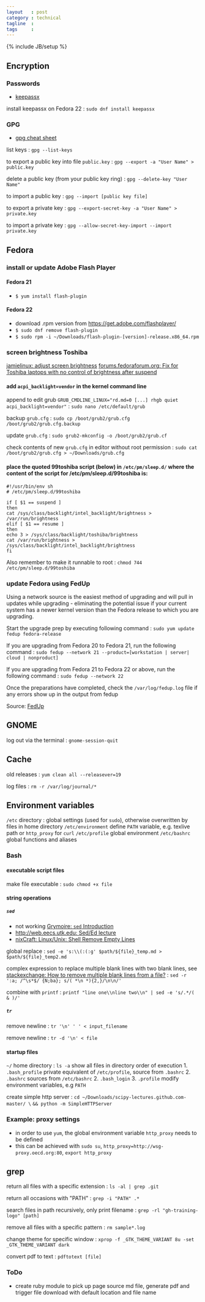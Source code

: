 ```yaml
---
layout   : post
category : technical
tagline  :
tags     :
---
```

{% include JB/setup %}

## Encryption

### Passwords

- [keepassx](https://www.keepassx.org/)

install keepassx on Fedora 22
:   `sudo dnf install keepassx`

### GPG

- [gpg cheat sheet](http://irtfweb.ifa.hawaii.edu/~lockhart/gpg/gpg-cs.html)

list keys
:   `gpg --list-keys`

to export a public key into file `public.key`
:   `gpg --export -a "User Name" > public.key`

delete a public key (from your public key ring)
:   `gpg --delete-key "User Name"`

to import a public key
:   `gpg --import [public key file]`

to export a private key
:   `gpg --export-secret-key -a "User Name" > private.key`

to import a private key
:   `gpg --allow-secret-key-import --import private.key`

## Fedora

### install or update Adobe Flash Player

#### Fedora 21

- `$ yum install flash-plugin`

#### Fedora 22

- download .rpm version from https://get.adobe.com/flashplayer/
- `$ sudo dnf remove flash-plugin`
- `$ sudo rpm -i ~/Downloads/flash-plugin-[version]-release.x86_64.rpm`

### screen brightness Toshiba

[jamielinux: adjust screen brightness](https://jamielinux.com/blog/cannot-adjust-screen-brightness-on-fedora/)
[forums.fedoraforum.org: Fix for Toshiba laptops with no control of brightness after suspend](http://forums.fedoraforum.org/showthread.php?t=290976)

#### add `acpi_backlight=vendor` in the kernel command line

append to edit grub `GRUB_CMDLINE_LINUX="rd.md=0 [...] rhgb quiet acpi_backlight=vendor"`
:   `sudo nano /etc/default/grub`

backup `grub.cfg`
:   `sudo cp /boot/grub2/grub.cfg /boot/grub2/grub.cfg.backup`

update `grub.cfg`
:   `sudo grub2-mkconfig -o /boot/grub2/grub.cf`

check contents of new `grub.cfg` in editor without root permission
:   `sudo cat /boot/grub2/grub.cfg > ~/Downloads/grub.cfg`

#### place the quoted 99toshiba script (below) in `/etc/pm/sleep.d/` where the content of the script for /etc/pm/sleep.d/99toshiba is:

```
#!/usr/bin/env sh
# /etc/pm/sleep.d/99toshiba

if [ $1 == suspend ]
then
cat /sys/class/backlight/intel_backlight/brightness > /var/run/brightness
elif [ $1 == resume ]
then
echo 3 > /sys/class/backlight/toshiba/brightness
cat /var/run/brightness > /sys/class/backlight/intel_backlight/brightness
fi
```

Also remember to make it runnable to root
:   `chmod 744 /etc/pm/sleep.d/99toshiba`

### update Fedora using FedUp

Using a network source is the easiest method of upgrading and will pull in updates while upgrading - eliminating the potential issue if your current system has a newer kernel version than the Fedora release to which you are upgrading.

Start the upgrade prep by executing following command
:   `sudo yum update fedup fedora-release`

If you are upgrading from Fedora 20 to Fedora 21, run the following command
:   `sudo fedup --network 21 --product=[workstation | server| cloud | nonproduct]`

If you are upgrading from Fedora 21 to Fedora 22 or above, run the following command
:   `sudo fedup --network 22`

Once the preparations have completed, check the `/var/log/fedup.log` file if any errors show up in the output from fedup

Source: [FedUp](https://fedoraproject.org/wiki/FedUp)

## GNOME

log out via the terminal
:   `gnome-session-quit`

## Cache

old releases
:   `yum clean all --releasever=19`

log files
:   `rm -r /var/log/journal/*`

## Environment variables

`/etc` directory
:   global settings (used for `sudo`), otherwise overwritten by files in home directory
    `/etc/environment` define `PATH` variable, e.g. texlive path or `http_proxy` for `curl`
    `/etc/profile` global environment
    `/etc/bashrc` global functions and aliases

### Bash

#### executable script files

make file executable
:   `sudo chmod +x file`

#### string operations

##### `sed`

- not working [Grymoire: `sed` Introduction](http://www.grymoire.com/Unix/Sed.html)
- [http://web.eecs.utk.edu: Sed/Ed lecture](http://web.eecs.utk.edu/~cs300/Sed/lecture.html)
- [nixCraft: Linux/Unix: Shell Remove Empty Lines](http://www.cyberciti.biz/faq/unix-linux-shell-remove-delete-empty-lines/)

global replace
:   `sed -e 's:\\(:(:g' $path/${file}_temp.md > $path/${file}_temp2.md`

complex expression to replace multiple blank lines with two blank lines, see [stackexchange: How to remove multiple blank lines from a file?](http://unix.stackexchange.com/questions/72739/how-to-remove-multiple-blank-lines-from-a-file)
:   `sed -r ':a; /^\s*$/ {N;ba}; s/( *\n *){2,}/\n\n/'`

combine with `printf`
:   `printf "line one\\nline two\\n" | sed -e 's/.*/( & )/'`

##### `tr`

remove newline
:   `tr '\n' ' ' < input_filename`

remove newline
:   `tr -d '\n' < file`

#### startup files

`~/` home directory
:   `ls -a` show all files in directory
    order of execution
    1. `.bash_profile` private equivalent of `/etc/profile`, source from `.bashrc`
    2. `.bashrc` sources from `/etc/bashrc`
    2. `.bash_login`
    3. `.profile` modify environment variables, e.g `PATH`

create simple http server
:   `cd ~/Downloads/scipy-lectures.github.com-master/ \`
    `&& python -m SimpleHTTPServer`

### Example: proxy settings

- in order to use `yum`, the global environment variable `http_proxy` needs to be defined
- this can be achieved with `sudo su`, `http_proxy=http://wsg-proxy.oecd.org:80`, `export http_proxy`

## grep

return all files with a specific extension
:   `ls -al | grep .git`

return all occasions with "PATH"
:   `grep -i "PATH" .*`

search files in path recursively, only print filename
:   `grep -rl "gh-training-logo" [path]`

remove all files with a specific pattern
:   `rm sample*.log`

change theme for specific window
:   `xprop -f _GTK_THEME_VARIANT 8u -set _GTK_THEME_VARIANT dark`

convert pdf to text
:   `pdftotext [file]`

### ToDo

- create ruby module to pick up page source md file, generate pdf and trigger file download with default location and file name
